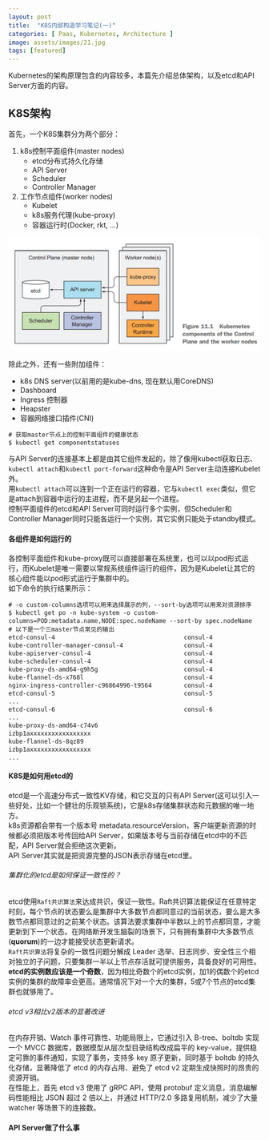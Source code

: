 ```yaml
---
layout: post
title:  "K8S内部构造学习笔记(一)"
categories: [ Paas, Kubernetes, Architecture ]
image: assets/images/21.jpg
tags: [featured]
---
```


Kubernetes的架构原理包含的内容较多，本篇先介绍总体架构，以及etcd和API Server方面的内容。  
## K8S架构  
首先，一个K8S集群分为两个部分：
1. k8s控制平面组件(master nodes)
    - etcd分布式持久化存储
    - API Server
    - Scheduler
    - Controller Manager
2. 工作节点组件(worker nodes)
    - Kubelet
    - k8s服务代理(kube-proxy)
    - 容器运行时(Docker, rkt, ...)

![Architecture](/assets/images/kubernetes-architecture.png)

除此之外，还有一些附加组件：
- k8s DNS server(以前用的是kube-dns, 现在默认用CoreDNS)
- Dashboard
- Ingress 控制器
- Heapster
- 容器网络接口插件(CNI)

```shell
# 获取master节点上的控制平面组件的健康状态
$ kubectl get componentstatuses
```
与API Server的连接基本上都是由其它组件发起的，除了像用kubectl获取日志、`kubectl attach`和`kubectl port-forward`这种命令是API Server主动连接Kubelet外。  
用`kubectl attach`可以连到一个正在运行的容器，它与`kubectl exec`类似，但它是attach到容器中运行的主进程，而不是另起一个进程。  
控制平面组件的etcd和API Server可同时运行多个实例，但Scheduler和Controller Manager同时只能各运行一个实例，其它实例只能处于standby模式。  
#### 各组件是如何运行的
各控制平面组件和kube-proxy既可以直接部署在系统里，也可以以pod形式运行，而Kubelet是唯一需要以常规系统组件运行的组件，因为是Kubelet让其它的核心组件能以pod形式运行于集群中的。  
如下命令的执行结果所示：
```shell
# -o custom-columns选项可以用来选择展示的列，--sort-by选项可以用来对资源排序
$ kubectl get po -n kube-system -o custom-columns=POD:metadata.name,NODE:spec.nodeName --sort-by spec.nodeName
# 以下是一个三master节点常见的输出
etcd-consul-4                                    consul-4
kube-controller-manager-consul-4                 consul-4
kube-apiserver-consul-4                          consul-4
kube-scheduler-consul-4                          consul-4
kube-proxy-ds-amd64-g9h5g                        consul-4
kube-flannel-ds-x768l                            consul-4
nginx-ingress-controller-c96864996-t9564         consul-4
etcd-consul-5                                    consul-5
...
etcd-consul-6                                    consul-6
...
kube-proxy-ds-amd64-c74v6                        izbp1axxxxxxxxxxxxxxxxx
kube-flannel-ds-8qz89                            izbp1axxxxxxxxxxxxxxxxx
...
```
#### K8S是如何用etcd的
etcd是一个高速分布式一致性KV存储，和它交互的只有API Server(这可以引入一些好处，比如一个健壮的乐观锁系统)，它是k8s存储集群状态和元数据的唯一地方。  
k8s资源都会带有一个版本号 metadata.resourceVersion，客户端更新资源的时候都必须把版本号传回给API Server，如果版本号与当前存储在etcd中的不匹配，API Server就会拒绝这次更新。  
API Server其实就是把资源完整的JSON表示存储在etcd里。  
###### 集群化的etcd是如何保证一致性的？
etcd使用`Raft共识算法`来达成共识，保证一致性。Raft共识算法能保证在任意特定时刻，每个节点的状态要么是集群中大多数节点都同意过的当前状态，要么是大多数节点都同意过的之前某个状态。该算法要求集群中半数以上的节点都同意，才能更新到下一个状态。在网络断开发生脑裂的场景下，只有拥有集群中大多数节点(**quorum**)的一边才能接受状态更新请求。  
`Raft共识算法`将复杂的一致性问题分解成 Leader 选举、日志同步、安全性三个相对独立的子问题，只要集群一半以上节点存活就可提供服务，具备良好的可用性。  
**etcd的实例数应该是一个奇数**，因为相比奇数个的etcd实例，加1的偶数个的etcd实例的集群的故障率会更高。通常情况下对一个大的集群，5或7个节点的etcd集群也就够用了。
###### etcd v3相比v2版本的显著改进
在内存开销、Watch 事件可靠性、功能局限上，它通过引入 B-tree、boltdb 实现一个 MVCC 数据库，数据模型从层次型目录结构改成扁平的 key-value，提供稳定可靠的事件通知，实现了事务，支持多 key 原子更新，同时基于 boltdb 的持久化存储，显著降低了 etcd 的内存占用、避免了 etcd v2 定期生成快照时的昂贵的资源开销。  
在性能上，首先 etcd v3 使用了 gRPC API，使用 protobuf 定义消息，消息编解码性能相比 JSON 超过 2 倍以上，并通过 HTTP/2.0 多路复用机制，减少了大量 watcher 等场景下的连接数。

#### API Server做了什么事
